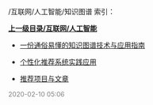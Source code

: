 /互联网/人工智能/知识图谱 索引：


**[上一级目录/互联网/人工智能](/互联网/人工智能/index.md)**

- [一份通俗易懂的知识图谱技术与应用指南](/互联网/人工智能/知识图谱/一份通俗易懂的知识图谱技术与应用指南.md)

- [个性化推荐系统实践应用](/互联网/人工智能/知识图谱/个性化推荐系统实践应用.md)

- [推荐项目与文章](/互联网/人工智能/知识图谱/推荐项目与文章.md)


<font size=2 color='grey'> 2020-02-10 05:06 </font>